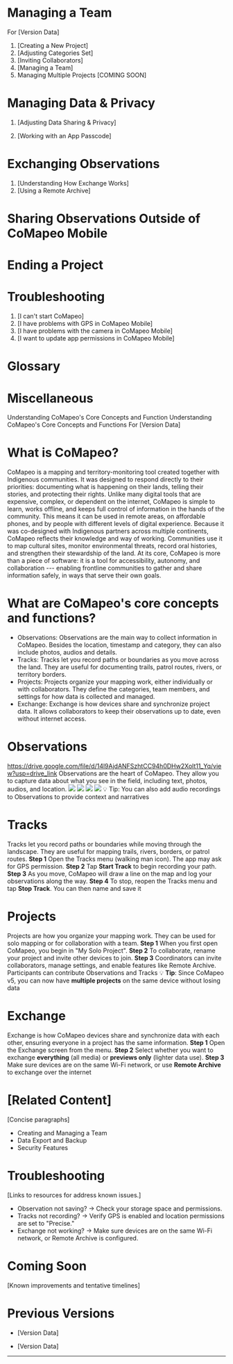 # Managing a Team
For [Version Data]

1.  [Creating a New Project]
2.  [Adjusting Categories Set]
3.  [Inviting Collaborators]
4.  [Managing a Team]
5.  Managing Multiple Projects [COMING SOON]
# Managing Data & Privacy
1.  [Adjusting Data Sharing & Privacy]

6.  [Working with an App Passcode]
# Exchanging Observations
1.  [Understanding How Exchange Works]
2.  [Using a Remote Archive]
# Sharing Observations Outside of CoMapeo Mobile
# Ending a Project
# Troubleshooting
1.  [I can't start CoMapeo]
2.  [I have problems with GPS in CoMapeo Mobile]
3.  [I have problems with the camera in CoMapeo Mobile]
4.  [I want to update app permissions in CoMapeo Mobile]
# Glossary
# Miscellaneous
Understanding CoMapeo's Core Concepts and Function
Understanding CoMapeo's Core Concepts and Functions
For [Version Data]

# What is CoMapeo?
CoMapeo is a mapping and territory-monitoring tool created together with
Indigenous communities. It was designed to respond directly to their
priorities: documenting what is happening on their lands, telling their
stories, and protecting their rights.
Unlike many digital tools that are expensive, complex, or dependent on
the internet, CoMapeo is simple to learn, works offline, and keeps full
control of information in the hands of the community. This means it can
be used in remote areas, on affordable phones, and by people with
different levels of digital experience.
Because it was co-designed with Indigenous partners across multiple
continents, CoMapeo reflects their knowledge and way of working.
Communities use it to map cultural sites, monitor environmental threats,
record oral histories, and strengthen their stewardship of the land.
At its core, CoMapeo is more than a piece of software: it is a tool for
accessibility, autonomy, and collaboration --- enabling frontline
communities to gather and share information safely, in ways that serve
their own goals.
# What are CoMapeo's core concepts and functions?
-   Observations: Observations are the main way to collect information
    in CoMapeo. Besides the location, timestamp and category, they can
    also include photos, audios and details.
-   Tracks: Tracks let you record paths or boundaries as you move across
    the land. They are useful for documenting trails, patrol routes,
    rivers, or territory borders.
-   Projects: Projects organize your mapping work, either individually
    or with collaborators. They define the categories, team members, and
    settings for how data is collected and managed.
-   Exchange: Exchange is how devices share and synchronize project
    data. It allows collaborators to keep their observations up to date,
    even without internet access.
# Observations
<https://drive.google.com/file/d/14l9AjdANFSzhtCC94h0DHw2Xolt11_Yq/view?usp=drive_link>
Observations are the heart of CoMapeo. They allow you to capture data
about what you see in the field, including text, photos, audios, and
location.
![](./images/image76.jpg)
![](./images/image42.jpg)
![](./images/image30.jpg)
![](./images/image77.jpg)
💡 Tip: You can also add audio recordings to Observations to provide
context and narratives
# Tracks

Tracks let you record paths or boundaries while moving through the
landscape. They are useful for mapping trails, rivers, borders, or
patrol routes.
**Step 1**
Open the Tracks menu (walking man icon).
The app may ask for GPS permission.
**Step 2**
Tap **Start Track** to begin recording your
path.
**Step 3**
As you move, CoMapeo will draw a line on
the map and log your observations along the
way.
**Step 4**
To stop, reopen the Tracks menu and tap
**Stop Track**. You can then name and save
it
# Projects

Projects are how you organize your mapping work. They can be used for
solo mapping or for collaboration with a team.
**Step 1**
When you first open CoMapeo, you begin in
"My Solo Project".
**Step 2**
To collaborate, rename your project and
invite other devices to join.
**Step 3**
Coordinators can invite collaborators,
manage settings, and enable features like
Remote Archive. Participants can contribute
Observations and Tracks
💡 **Tip**: Since CoMapeo v5, you can now have **multiple projects** on
the same device without losing data
# Exchange

Exchange is how CoMapeo devices share and synchronize data with each
other, ensuring everyone in a project has the same information.
**Step 1**
Open the Exchange screen from the menu.
**Step 2**
Select whether you want to exchange
**everything** (all media) or **previews
only** (lighter data use).
**Step 3**
Make sure devices are on the same Wi-Fi
network, or use **Remote Archive** to
exchange over the internet
# [Related Content]
[Concise paragraphs]
-   Creating and Managing a Team
-   Data Export and Backup
-   Security Features
# Troubleshooting
[Links to resources for address known issues.]
-   Observation not saving? → Check your storage space and permissions.
-   Tracks not recording? → Verify GPS is enabled and location
    permissions are set to "Precise."
-   Exchange not working? → Make sure devices are on the same Wi-Fi
    network, or Remote Archive is configured.
# Coming Soon
[Known improvements and tentative timelines]
# Previous Versions

-   [Version Data]

-   [Version Data]

----
